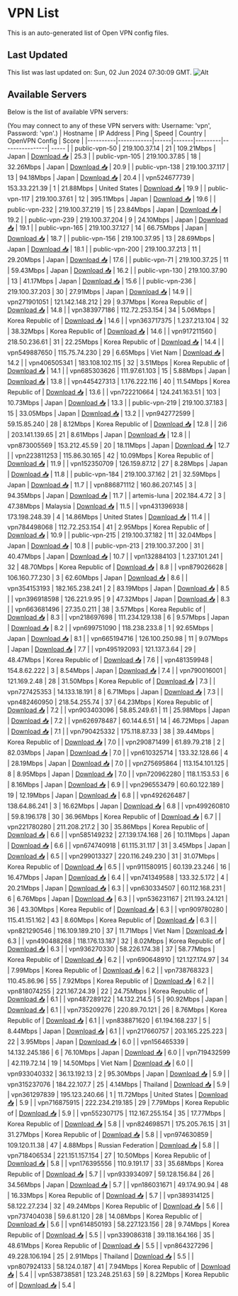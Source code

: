 # VPN List

This is an auto-generated list of Open VPN config files.

## Last Updated

This list was last updated on: Sun, 02 Jun 2024 07:30:09 GMT.
![Alt](https://repobeats.axiom.co/api/embed/186b98318ef1479477931607c1ad7d823f12451f.svg "Repobeats analytics image")

## Available Servers

Below is the list of available VPN servers:

(You may connect to any of these VPN servers with: Username: 'vpn', Password: 'vpn'.)
| Hostname | IP Address | Ping | Speed | Country | OpenVPN Config | Score |
|----------|------------|------|-------|---------|----------------| ----- |
| public-vpn-50 | 219.100.37.14 | 21 | 109.21Mbps | Japan | [Download 📥](./configs/server_0_JP.ovpn) | 25.3 |
| public-vpn-105 | 219.100.37.85 | 18 | 32.26Mbps | Japan | [Download 📥](./configs/server_1_JP.ovpn) | 20.9 |
| public-vpn-138 | 219.100.37.117 | 13 | 94.18Mbps | Japan | [Download 📥](./configs/server_2_JP.ovpn) | 20.4 |
| vpn524677739 | 153.33.221.39 | 1 | 21.88Mbps | United States | [Download 📥](./configs/server_3_US.ovpn) | 19.9 |
| public-vpn-117 | 219.100.37.61 | 12 | 395.11Mbps | Japan | [Download 📥](./configs/server_4_JP.ovpn) | 19.6 |
| public-vpn-232 | 219.100.37.219 | 15 | 23.84Mbps | Japan | [Download 📥](./configs/server_5_JP.ovpn) | 19.2 |
| public-vpn-239 | 219.100.37.204 | 9 | 24.10Mbps | Japan | [Download 📥](./configs/server_6_JP.ovpn) | 19.1 |
| public-vpn-165 | 219.100.37.127 | 14 | 66.75Mbps | Japan | [Download 📥](./configs/server_7_JP.ovpn) | 18.7 |
| public-vpn-156 | 219.100.37.95 | 13 | 28.69Mbps | Japan | [Download 📥](./configs/server_8_JP.ovpn) | 18.1 |
| public-vpn-200 | 219.100.37.213 | 11 | 29.20Mbps | Japan | [Download 📥](./configs/server_9_JP.ovpn) | 17.6 |
| public-vpn-71 | 219.100.37.25 | 11 | 59.43Mbps | Japan | [Download 📥](./configs/server_10_JP.ovpn) | 16.2 |
| public-vpn-130 | 219.100.37.90 | 13 | 41.17Mbps | Japan | [Download 📥](./configs/server_11_JP.ovpn) | 15.6 |
| public-vpn-236 | 219.100.37.203 | 30 | 27.91Mbps | Japan | [Download 📥](./configs/server_12_JP.ovpn) | 14.9 |
| vpn271901051 | 121.142.148.212 | 29 | 9.37Mbps | Korea Republic of | [Download 📥](./configs/server_13_KR.ovpn) | 14.8 |
| vpn383977186 | 112.72.253.154 | 34 | 5.06Mbps | Korea Republic of | [Download 📥](./configs/server_14_KR.ovpn) | 14.6 |
| vpn363717375 | 1.237.213.104 | 32 | 38.32Mbps | Korea Republic of | [Download 📥](./configs/server_15_KR.ovpn) | 14.6 |
| vpn917211560 | 218.50.236.61 | 31 | 22.25Mbps | Korea Republic of | [Download 📥](./configs/server_16_KR.ovpn) | 14.4 |
| vpn549887650 | 115.75.74.230 | 29 | 6.65Mbps | Viet Nam | [Download 📥](./configs/server_17_VN.ovpn) | 14.2 |
| vpn406505341 | 183.108.102.115 | 32 | 3.51Mbps | Korea Republic of | [Download 📥](./configs/server_18_KR.ovpn) | 14.1 |
| vpn685303626 | 111.97.61.103 | 15 | 5.88Mbps | Japan | [Download 📥](./configs/server_19_JP.ovpn) | 13.8 |
| vpn445427313 | 1.176.222.116 | 40 | 11.54Mbps | Korea Republic of | [Download 📥](./configs/server_20_KR.ovpn) | 13.6 |
| vpn722210664 | 124.241.163.51 | 103 | 10.73Mbps | Japan | [Download 📥](./configs/server_21_JP.ovpn) | 13.3 |
| public-vpn-219 | 219.100.37.183 | 15 | 33.05Mbps | Japan | [Download 📥](./configs/server_22_JP.ovpn) | 13.2 |
| vpn942772599 | 59.15.85.240 | 28 | 8.12Mbps | Korea Republic of | [Download 📥](./configs/server_23_KR.ovpn) | 12.8 |
| 2i6 | 203.141.139.65 | 21 | 8.61Mbps | Japan | [Download 📥](./configs/server_24_JP.ovpn) | 12.8 |
| vpn873005569 | 153.212.45.59 | 20 | 18.11Mbps | Japan | [Download 📥](./configs/server_25_JP.ovpn) | 12.7 |
| vpn223811253 | 115.86.30.165 | 42 | 10.09Mbps | Korea Republic of | [Download 📥](./configs/server_26_KR.ovpn) | 11.9 |
| vpn152350709 | 126.159.87.12 | 27 | 8.28Mbps | Japan | [Download 📥](./configs/server_27_JP.ovpn) | 11.8 |
| public-vpn-184 | 219.100.37.162 | 21 | 32.59Mbps | Japan | [Download 📥](./configs/server_28_JP.ovpn) | 11.7 |
| vpn886871112 | 160.86.207.145 | 3 | 94.35Mbps | Japan | [Download 📥](./configs/server_29_JP.ovpn) | 11.7 |
| artemis-luna | 202.184.4.72 | 3 | 47.38Mbps | Malaysia | [Download 📥](./configs/server_30_MY.ovpn) | 11.5 |
| vpn431396938 | 173.198.248.39 | 4 | 14.86Mbps | United States | [Download 📥](./configs/server_31_US.ovpn) | 11.4 |
| vpn784498068 | 112.72.253.154 | 41 | 2.95Mbps | Korea Republic of | [Download 📥](./configs/server_32_KR.ovpn) | 10.9 |
| public-vpn-215 | 219.100.37.182 | 11 | 32.04Mbps | Japan | [Download 📥](./configs/server_33_JP.ovpn) | 10.8 |
| public-vpn-213 | 219.100.37.200 | 31 | 40.47Mbps | Japan | [Download 📥](./configs/server_34_JP.ovpn) | 10.7 |
| vpn132884103 | 1.237.101.241 | 32 | 48.70Mbps | Korea Republic of | [Download 📥](./configs/server_35_KR.ovpn) | 8.8 |
| vpn879026628 | 106.160.77.230 | 3 | 62.60Mbps | Japan | [Download 📥](./configs/server_36_JP.ovpn) | 8.6 |
| vpn354153193 | 182.165.238.241 | 2 | 83.19Mbps | Japan | [Download 📥](./configs/server_37_JP.ovpn) | 8.5 |
| vpn396918598 | 126.221.9.95 | 9 | 47.32Mbps | Japan | [Download 📥](./configs/server_38_JP.ovpn) | 8.3 |
| vpn663681496 | 27.35.0.211 | 38 | 3.57Mbps | Korea Republic of | [Download 📥](./configs/server_39_KR.ovpn) | 8.3 |
| vpn218697698 | 111.234.129.138 | 6 | 9.57Mbps | Japan | [Download 📥](./configs/server_40_JP.ovpn) | 8.2 |
| vpn699751090 | 118.238.233.8 | 1 | 92.65Mbps | Japan | [Download 📥](./configs/server_41_JP.ovpn) | 8.1 |
| vpn665194716 | 126.100.250.98 | 11 | 9.07Mbps | Japan | [Download 📥](./configs/server_42_JP.ovpn) | 7.7 |
| vpn495192093 | 121.137.3.64 | 29 | 48.47Mbps | Korea Republic of | [Download 📥](./configs/server_43_KR.ovpn) | 7.6 |
| vpn481359948 | 154.8.62.222 | 3 | 8.54Mbps | Japan | [Download 📥](./configs/server_44_JP.ovpn) | 7.4 |
| vpn790016001 | 121.169.2.48 | 28 | 31.50Mbps | Korea Republic of | [Download 📥](./configs/server_45_KR.ovpn) | 7.3 |
| vpn727425353 | 14.133.18.191 | 8 | 6.71Mbps | Japan | [Download 📥](./configs/server_46_JP.ovpn) | 7.3 |
| vpn482460950 | 218.54.255.74 | 37 | 64.23Mbps | Korea Republic of | [Download 📥](./configs/server_47_KR.ovpn) | 7.2 |
| vpn903403096 | 58.85.249.61 | 11 | 25.98Mbps | Japan | [Download 📥](./configs/server_48_JP.ovpn) | 7.2 |
| vpn626978487 | 60.144.6.51 | 14 | 46.72Mbps | Japan | [Download 📥](./configs/server_49_JP.ovpn) | 7.1 |
| vpn790425332 | 175.118.87.33 | 38 | 39.44Mbps | Korea Republic of | [Download 📥](./configs/server_50_KR.ovpn) | 7.0 |
| vpn290871499 | 61.89.79.218 | 2 | 82.03Mbps | Japan | [Download 📥](./configs/server_51_JP.ovpn) | 7.0 |
| vpn610325714 | 133.32.128.66 | 4 | 28.19Mbps | Japan | [Download 📥](./configs/server_52_JP.ovpn) | 7.0 |
| vpn275695864 | 113.154.101.125 | 8 | 8.95Mbps | Japan | [Download 📥](./configs/server_53_JP.ovpn) | 7.0 |
| vpn720962280 | 118.1.153.53 | 6 | 8.16Mbps | Japan | [Download 📥](./configs/server_54_JP.ovpn) | 6.9 |
| vpn296553479 | 60.60.122.189 | 19 | 12.19Mbps | Japan | [Download 📥](./configs/server_55_JP.ovpn) | 6.8 |
| vpn492626487 | 138.64.86.241 | 3 | 16.62Mbps | Japan | [Download 📥](./configs/server_56_JP.ovpn) | 6.8 |
| vpn499260810 | 59.8.196.178 | 30 | 36.96Mbps | Korea Republic of | [Download 📥](./configs/server_57_KR.ovpn) | 6.7 |
| vpn221780280 | 211.208.217.2 | 30 | 35.86Mbps | Korea Republic of | [Download 📥](./configs/server_58_KR.ovpn) | 6.6 |
| vpn585149232 | 27.139.174.168 | 26 | 10.11Mbps | Japan | [Download 📥](./configs/server_59_JP.ovpn) | 6.6 |
| vpn674740918 | 61.115.31.117 | 31 | 3.45Mbps | Japan | [Download 📥](./configs/server_60_JP.ovpn) | 6.5 |
| vpn299013327 | 220.116.249.230 | 31 | 31.07Mbps | Korea Republic of | [Download 📥](./configs/server_61_KR.ovpn) | 6.5 |
| vpn911580915 | 60.139.23.246 | 16 | 16.47Mbps | Japan | [Download 📥](./configs/server_62_JP.ovpn) | 6.4 |
| vpn741349588 | 133.32.5.172 | 4 | 20.21Mbps | Japan | [Download 📥](./configs/server_63_JP.ovpn) | 6.3 |
| vpn630334507 | 60.112.168.231 | 6 | 6.76Mbps | Japan | [Download 📥](./configs/server_64_JP.ovpn) | 6.3 |
| vpn536231167 | 211.193.24.121 | 36 | 43.30Mbps | Korea Republic of | [Download 📥](./configs/server_65_KR.ovpn) | 6.3 |
| vpn909780280 | 115.41.151.162 | 43 | 8.60Mbps | Korea Republic of | [Download 📥](./configs/server_66_KR.ovpn) | 6.3 |
| vpn821290546 | 116.109.189.210 | 37 | 11.71Mbps | Viet Nam | [Download 📥](./configs/server_67_VN.ovpn) | 6.3 |
| vpn490488268 | 118.176.13.187 | 32 | 8.02Mbps | Korea Republic of | [Download 📥](./configs/server_68_KR.ovpn) | 6.3 |
| vpn936270330 | 58.226.174.38 | 37 | 58.77Mbps | Korea Republic of | [Download 📥](./configs/server_69_KR.ovpn) | 6.2 |
| vpn690648910 | 121.127.174.97 | 34 | 7.99Mbps | Korea Republic of | [Download 📥](./configs/server_70_KR.ovpn) | 6.2 |
| vpn738768323 | 110.45.86.96 | 55 | 7.92Mbps | Korea Republic of | [Download 📥](./configs/server_71_KR.ovpn) | 6.2 |
| vpn818074255 | 221.167.24.39 | 22 | 24.75Mbps | Korea Republic of | [Download 📥](./configs/server_72_KR.ovpn) | 6.1 |
| vpn487289122 | 14.132.214.5 | 5 | 90.92Mbps | Japan | [Download 📥](./configs/server_73_JP.ovpn) | 6.1 |
| vpn735209276 | 220.89.70.121 | 26 | 8.76Mbps | Korea Republic of | [Download 📥](./configs/server_74_KR.ovpn) | 6.1 |
| vpn838871620 | 61.194.168.237 | 5 | 8.44Mbps | Japan | [Download 📥](./configs/server_75_JP.ovpn) | 6.1 |
| vpn217660757 | 203.165.225.223 | 22 | 3.95Mbps | Japan | [Download 📥](./configs/server_76_JP.ovpn) | 6.0 |
| vpn156465339 | 14.132.245.186 | 6 | 76.10Mbps | Japan | [Download 📥](./configs/server_77_JP.ovpn) | 6.0 |
| vpn719432599 | 42.119.72.14 | 19 | 14.50Mbps | Viet Nam | [Download 📥](./configs/server_78_VN.ovpn) | 6.0 |
| vpn933040332 | 36.13.192.13 | 2 | 95.30Mbps | Japan | [Download 📥](./configs/server_79_JP.ovpn) | 5.9 |
| vpn315237076 | 184.22.107.7 | 25 | 4.14Mbps | Thailand | [Download 📥](./configs/server_80_TH.ovpn) | 5.9 |
| vpn361297839 | 195.123.240.66 | 1 | 11.72Mbps | United States | [Download 📥](./configs/server_81_US.ovpn) | 5.9 |
| vpn716875915 | 222.234.219.185 | 29 | 7.79Mbps | Korea Republic of | [Download 📥](./configs/server_82_KR.ovpn) | 5.9 |
| vpn552307175 | 112.167.255.154 | 35 | 17.77Mbps | Korea Republic of | [Download 📥](./configs/server_83_KR.ovpn) | 5.8 |
| vpn824698571 | 175.205.76.15 | 31 | 31.27Mbps | Korea Republic of | [Download 📥](./configs/server_84_KR.ovpn) | 5.8 |
| vpn974630859 | 109.120.11.38 | 47 | 4.88Mbps | Russian Federation | [Download 📥](./configs/server_85_RU.ovpn) | 5.8 |
| vpn718406534 | 221.151.157.154 | 27 | 10.50Mbps | Korea Republic of | [Download 📥](./configs/server_86_KR.ovpn) | 5.8 |
| vpn176395556 | 110.9.191.17 | 33 | 35.68Mbps | Korea Republic of | [Download 📥](./configs/server_87_KR.ovpn) | 5.7 |
| vpn933934097 | 59.128.156.84 | 26 | 34.56Mbps | Japan | [Download 📥](./configs/server_88_JP.ovpn) | 5.7 |
| vpn186031671 | 49.174.90.94 | 48 | 16.33Mbps | Korea Republic of | [Download 📥](./configs/server_89_KR.ovpn) | 5.7 |
| vpn389314125 | 58.122.27.234 | 32 | 49.24Mbps | Korea Republic of | [Download 📥](./configs/server_90_KR.ovpn) | 5.6 |
| vpn737404038 | 59.6.81.120 | 28 | 14.08Mbps | Korea Republic of | [Download 📥](./configs/server_91_KR.ovpn) | 5.6 |
| vpn614850193 | 58.227.123.156 | 28 | 9.74Mbps | Korea Republic of | [Download 📥](./configs/server_92_KR.ovpn) | 5.5 |
| vpn339086318 | 39.118.164.166 | 35 | 48.61Mbps | Korea Republic of | [Download 📥](./configs/server_93_KR.ovpn) | 5.5 |
| vpn864327296 | 49.228.106.194 | 25 | 2.91Mbps | Thailand | [Download 📥](./configs/server_94_TH.ovpn) | 5.5 |
| vpn807924133 | 58.124.0.187 | 41 | 7.94Mbps | Korea Republic of | [Download 📥](./configs/server_95_KR.ovpn) | 5.4 |
| vpn538738581 | 123.248.251.63 | 59 | 8.22Mbps | Korea Republic of | [Download 📥](./configs/server_96_KR.ovpn) | 5.4 |
